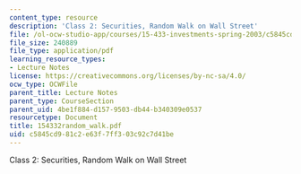 ```yaml
---
content_type: resource
description: 'Class 2: Securities, Random Walk on Wall Street'
file: /ol-ocw-studio-app/courses/15-433-investments-spring-2003/c5845cd981c2e63f7ff303c92c7d41be_154332random_walk.pdf
file_size: 240889
file_type: application/pdf
learning_resource_types:
- Lecture Notes
license: https://creativecommons.org/licenses/by-nc-sa/4.0/
ocw_type: OCWFile
parent_title: Lecture Notes
parent_type: CourseSection
parent_uid: 4be1f884-d157-9503-db44-b340309e0537
resourcetype: Document
title: 154332random_walk.pdf
uid: c5845cd9-81c2-e63f-7ff3-03c92c7d41be
---
```

Class 2: Securities, Random Walk on Wall Street